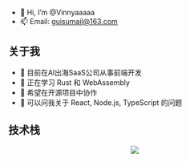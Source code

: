 - 👋 Hi, I’m @Vinnyaaaaa
- 📫 Email: guisumail@163.com
  
## 关于我
  
- 👀 目前在AI出海SaaS公司从事前端开发
- 🌱 正在学习 Rust 和 WebAssembly
- 👯 希望在开源项目中协作
- 💬 可以问我关于 React, Node.js, TypeScript 的问题


## 技术栈

<p align="center">
  <a href="https://skillicons.dev">
    <img src="https://skillicons.dev/icons?i=git,vscode,react,js,ts,webpack,nodejs,nestjs,md" />
  </a>
</p>

